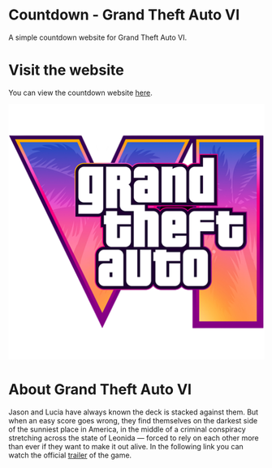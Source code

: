 # Countdown - Grand Theft Auto VI
A simple countdown website for Grand Theft Auto VI.

# Visit the website
You can view the countdown website [here](https://gtavi-countdown.netlify.app/).

![](./assets/favicon.png)

# About Grand Theft Auto VI
Jason and Lucia have always known the deck is stacked against them. But when an easy score goes wrong, they find themselves on the darkest side of the sunniest place in America, in the middle of a criminal conspiracy stretching across the state of Leonida — forced to rely on each other more than ever if they want to make it out alive.
In the following link you can watch the official [trailer](https://www.youtube.com/watch?v=QdBZY2fkU-0) of the game.

